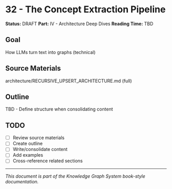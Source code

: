 # 32 - The Concept Extraction Pipeline

**Status:** DRAFT
**Part:** IV - Architecture Deep Dives
**Reading Time:** TBD

## Goal

How LLMs turn text into graphs (technical)

## Source Materials

architecture/RECURSIVE_UPSERT_ARCHITECTURE.md (full)

## Outline

TBD - Define structure when consolidating content

## TODO

- [ ] Review source materials
- [ ] Create outline
- [ ] Write/consolidate content
- [ ] Add examples
- [ ] Cross-reference related sections

---

*This document is part of the Knowledge Graph System book-style documentation.*
